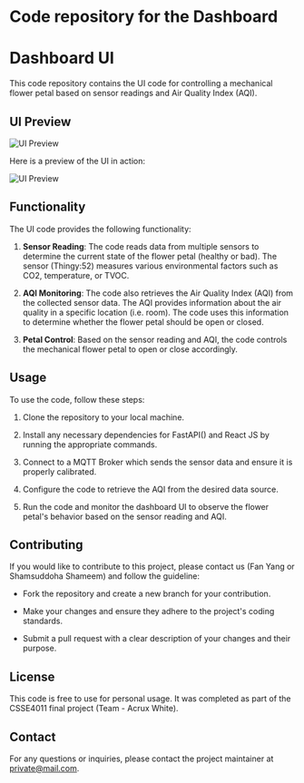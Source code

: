 # Code repository for the Dashboard

# Dashboard UI

This code repository contains the UI code for controlling a mechanical flower petal based on sensor readings and Air Quality Index (AQI).

## UI Preview

![UI Preview](https://i.imgur.com/JxgNDJ5.gif) 

Here is a preview of the UI in action:

![UI Preview](https://imgur.com/JxgNDJ5.gif)

## Functionality

The UI code provides the following functionality:

1. **Sensor Reading**: The code reads data from multiple sensors to determine the current state of the flower petal (healthy or bad). The sensor (Thingy:52) measures various environmental factors such as CO2, temperature, or TVOC.

2. **AQI Monitoring**: The code also retrieves the Air Quality Index (AQI) from the collected sensor data. The AQI provides information about the air quality in a specific location (i.e. room). The code uses this information to determine whether the flower petal should be open or closed.

3. **Petal Control**: Based on the sensor reading and AQI, the code controls the mechanical flower petal to open or close accordingly. 

## Usage

To use the code, follow these steps:

1. Clone the repository to your local machine.

2. Install any necessary dependencies for FastAPI() and React JS by running the appropriate commands.

3. Connect to a MQTT Broker which sends the sensor data and ensure it is properly calibrated.

4. Configure the code to retrieve the AQI from the desired data source.

5. Run the code and monitor the dashboard UI to observe the flower petal's behavior based on the sensor reading and AQI.

## Contributing

If you would like to contribute to this project, please contact us (Fan Yang or Shamsuddoha Shameem) and follow the guideline:

- Fork the repository and create a new branch for your contribution.

- Make your changes and ensure they adhere to the project's coding standards.

- Submit a pull request with a clear description of your changes and their purpose.

## License

This code is free to use for personal usage. It was completed as part of the CSSE4011 final project (Team - Acrux White).

## Contact

For any questions or inquiries, please contact the project maintainer at [private@mail.com](mailto:email@example.com).
